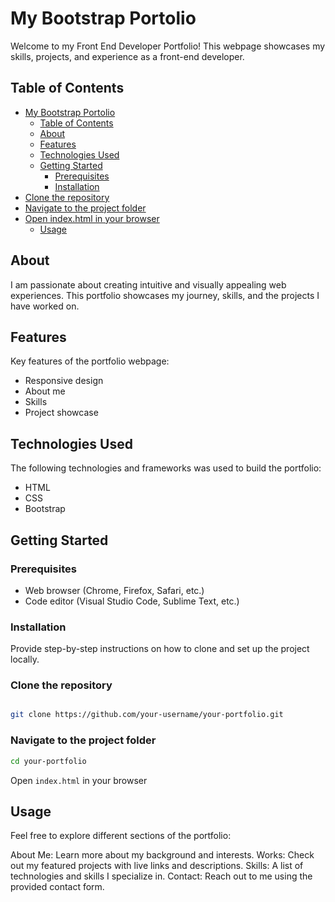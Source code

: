 # My Bootstrap Portolio

Welcome to my Front End Developer Portfolio! This webpage showcases my skills, projects, and experience as a front-end developer.

## Table of Contents

- [My Bootstrap Portolio](#my-bootstrap-portolio)
  - [Table of Contents](#table-of-contents)
  - [About](#about)
  - [Features](#features)
  - [Technologies Used](#technologies-used)
  - [Getting Started](#getting-started)
    - [Prerequisites](#prerequisites)
    - [Installation](#installation)
- [Clone the repository](#clone-the-repository)
- [Navigate to the project folder](#navigate-to-the-project-folder)
- [Open index.html in your browser](#open-indexhtml-in-your-browser)
  - [Usage](#usage)

## About

I am passionate about creating intuitive and visually appealing web experiences. This portfolio showcases my journey, skills, and the projects I have worked on.

## Features

Key features of the portfolio webpage:

- Responsive design
- About me
- Skills
- Project showcase

## Technologies Used

The following technologies and frameworks was used to build the portfolio:

- HTML
- CSS
- Bootstrap

## Getting Started

### Prerequisites

- Web browser (Chrome, Firefox, Safari, etc.)
- Code editor (Visual Studio Code, Sublime Text, etc.)

### Installation

Provide step-by-step instructions on how to clone and set up the project locally.

### Clone the repository
```bash

git clone https://github.com/your-username/your-portfolio.git
```
### Navigate to the project folder
```bash
cd your-portfolio
```
Open `index.html` in your browser

## Usage

Feel free to explore different sections of the portfolio:

About Me: Learn more about my background and interests.
Works: Check out my featured projects with live links and descriptions.
Skills: A list of technologies and skills I specialize in.
Contact: Reach out to me using the provided contact form.


